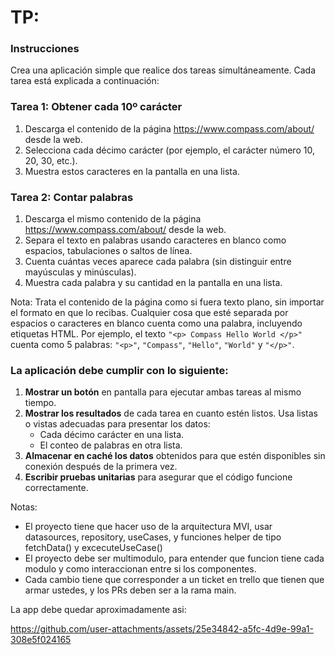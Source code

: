 # TP:

### Instrucciones

Crea una aplicación simple que realice dos tareas simultáneamente. Cada tarea está explicada a continuación:

### **Tarea 1: Obtener cada 10º carácter**

1. Descarga el contenido de la página https://www.compass.com/about/ desde la web.
2. Selecciona cada décimo carácter (por ejemplo, el carácter número 10, 20, 30, etc.).
3. Muestra estos caracteres en la pantalla en una lista.

### **Tarea 2: Contar palabras**

1. Descarga el mismo contenido de la página https://www.compass.com/about/ desde la web.
2. Separa el texto en palabras usando caracteres en blanco como espacios, tabulaciones o saltos de línea.
3. Cuenta cuántas veces aparece cada palabra (sin distinguir entre mayúsculas y minúsculas).
4. Muestra cada palabra y su cantidad en la pantalla en una lista.

Nota: Trata el contenido de la página como si fuera texto plano, sin importar el formato en que lo recibas. Cualquier cosa que esté separada por espacios o caracteres en blanco cuenta como una palabra, incluyendo etiquetas HTML. Por ejemplo, el texto `"<p> Compass Hello World </p>"` cuenta como 5 palabras: `"<p>"`, `"Compass"`, `"Hello"`, `"World"` y `"</p>"`.

### La aplicación debe cumplir con lo siguiente:

1. **Mostrar un botón** en pantalla para ejecutar ambas tareas al mismo tiempo.
2. **Mostrar los resultados** de cada tarea en cuanto estén listos. Usa listas o vistas adecuadas para presentar los datos:
    - Cada décimo carácter en una lista.
    - El conteo de palabras en otra lista.
3. **Almacenar en caché los datos** obtenidos para que estén disponibles sin conexión después de la primera vez.
4. **Escribir pruebas unitarias** para asegurar que el código funcione correctamente.

Notas:

- El proyecto tiene que hacer uso de la arquitectura MVI, usar datasources, repository, useCases, y funciones helper de tipo fetchData() y excecuteUseCase()
- El proyecto debe ser multimodulo, para entender que funcion tiene cada modulo y como interaccionan entre si los componentes.
- Cada cambio tiene que corresponder a un ticket en trello que tienen que armar ustedes, y los PRs deben ser a la rama main.

La app debe quedar aproximadamente asi:

https://github.com/user-attachments/assets/25e34842-a5fc-4d9e-99a1-308e5f024165

